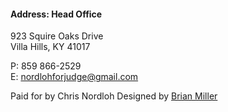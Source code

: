   
#### Address: Head Office

923 Squire Oaks Drive  
Villa Hills, KY 41017

P: 859  866-2529  
E: [nordlohforjudge@gmail.com](mailto:nordlohforjudge@gmail.com)

Paid for by Chris Nordloh
Designed by [Brian Miller](http://brianzmiller.com "Brian Miller")